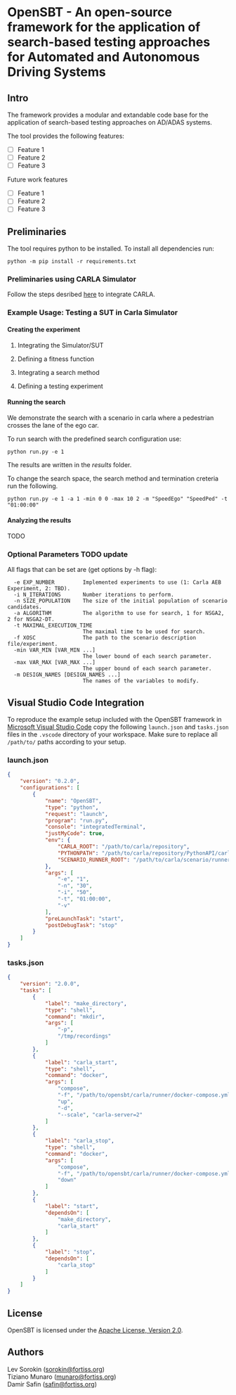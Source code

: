 # OpenSBT - An open-source framework for the application of search-based testing approaches for Automated and Autonomous Driving Systems


## Intro

The framework provides a modular and extandable code base for the application of search-based testing approaches on AD/ADAS systems.

The tool provides the following features:

- [ ] Feature 1
- [ ] Feature 2
- [ ] Feature 3

Future work features

- [ ] Feature 1
- [ ] Feature 2
- [ ] Feature 3

## Preliminaries

The tool requires python to be installed.
To install all dependencies run:

```
python -m pip install -r requirements.txt
```

### Preliminaries using CARLA Simulator

Follow the steps desribed  [here](https://git.fortiss.org/fortissimo/ff1_testing/ff1_carla) to integrate CARLA.

### Example Usage: Testing a SUT in Carla Simulator

#### Creating the experiment

1. Integrating the Simulator/SUT

2. Defining a fitness function

3. Integrating a search method

4. Defining a testing experiment


#### Running the search

We demonstrate the search with a scenario in carla where a pedestrian crosses the lane of the ego car.

To run search with the predefined search configuration use:

```
python run.py -e 1
```

The results are written in the *results* folder.

To change the search space, the search method and termination creteria run the following.
```
python run.py -e 1 -a 1 -min 0 0 -max 10 2 -m "SpeedEgo" "SpeedPed" -t "01:00:00"
```

#### Analyzing the results

TODO

### Optional Parameters TODO update

All flags that can be set are (get options by -h flag):

```
  -e EXP_NUMBER         Implemented experiments to use (1: Carla AEB Experiment, 2: TBD).
  -i N_ITERATIONS       Number iterations to perform.
  -n SIZE_POPULATION    The size of the initial population of scenario candidates.
  -a ALGORITHM          The algorithm to use for search, 1 for NSGA2, 2 for NSGA2-DT.
  -t MAXIMAL_EXECUTION_TIME
                        The maximal time to be used for search.
  -f XOSC               The path to the scenario description file/experiment.
  -min VAR_MIN [VAR_MIN ...]
                        The lower bound of each search parameter.
  -max VAR_MAX [VAR_MAX ...]
                        The upper bound of each search parameter.
  -m DESIGN_NAMES [DESIGN_NAMES ...]
                        The names of the variables to modify.
```

## Visual Studio Code Integration

To reproduce the example setup included with the OpenSBT framework in [Microsoft Visual Studio Code](https://code.visualstudio.com/) copy the following `launch.json` and `tasks.json` files in the `.vscode` directory of your workspace. Make sure to replace all `/path/to/` paths according to your setup.

### launch.json

```json
{
    "version": "0.2.0",
    "configurations": [
        {
            "name": "OpenSBT",
            "type": "python",
            "request": "launch",
            "program": "run.py",
            "console": "integratedTerminal",
            "justMyCode": true,
            "env": {
                "CARLA_ROOT": "/path/to/carla/repository",
                "PYTHONPATH": "/path/to/carla/repository/PythonAPI/carla/dist/carla-0.9.13-py3.7-linux-x86_64.egg:/path/to/carla/repository/PythonAPI/carla/agents:/path/to/carla/repository/PythonAPI/carla:/path/to/carla/scenario/runner/repository",
                "SCENARIO_RUNNER_ROOT": "/path/to/carla/scenario/runner/repository"
            },
            "args": [
                "-e", "1",
                "-n", "30",
                "-i", "50",
                "-t", "01:00:00",
                "-v"
            ],
            "preLaunchTask": "start",
            "postDebugTask": "stop"
        }
    ]
}
```

### tasks.json

```json
{
    "version": "2.0.0",
    "tasks": [
        {
            "label": "make_directory",
            "type": "shell",
            "command": "mkdir",
            "args": [
                "-p",
                "/tmp/recordings"
            ]
        },
        {
            "label": "carla_start",
            "type": "shell",
            "command": "docker",
            "args": [
                "compose",
                "-f", "/path/to/opensbt/carla/runner/docker-compose.yml",
                "up",
                "-d",
                "--scale", "carla-server=2"
            ]
        },
        {
            "label": "carla_stop",
            "type": "shell",
            "command": "docker",
            "args": [
                "compose",
                "-f", "/path/to/opensbt/carla/runner/docker-compose.yml",
                "down"
            ]
        },
        {
            "label": "start",
            "dependsOn": [
                "make_directory",
                "carla_start"
            ]
        },
        {
            "label": "stop",
            "dependsOn": [
                "carla_stop"
            ]
        }
    ]
}

```


## License

OpenSBT is licensed under the [Apache License, Version 2.0](LICENSE).

## Authors

Lev Sorokin (sorokin@fortiss.org) \
Tiziano Munaro (munaro@fortiss.org) \
Damir Safin (safin@fortiss.org)
